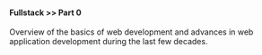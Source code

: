 #### Fullstack >> Part 0

Overview of the basics of web development and advances in web application development during the last few decades.
